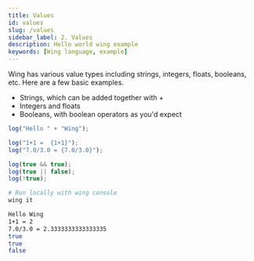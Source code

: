 ```yaml
---
title: Values
id: values
slug: /values
sidebar_label: 2. Values
description: Hello world wing example
keywords: [Wing language, example]
---
```



Wing has various value types including strings, integers, floats, booleans, etc. Here are a few basic examples.

- Strings, which can be added together with +
- Integers and floats
- Booleans, with boolean operators as you'd expect

```js playground title="main.w"
log("Hello " + "Wing");

log("1+1 =  {1+1}");
log("7.0/3.0 = {7.0/3.0}");

log(true && true);
log(true || false);
log(!true);
```

```bash title="Wing console output"
# Run locally with wing console
wing it

Hello Wing
1+1 = 2
7.0/3.0 = 2.3333333333333335
true
true
false
```